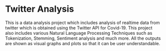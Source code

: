 # Twitter Analysis
This is a data analysis project which includes analysis of  realtime data from twitter which is obtained using the Twitter API for Covid-19. This project also includes various Natural Language Processing Techniques such as Tokenization, Stemming, Sentiment analysis and much more. All the outputs are shown as visual graphs and plots so that it can be user understandable. 
